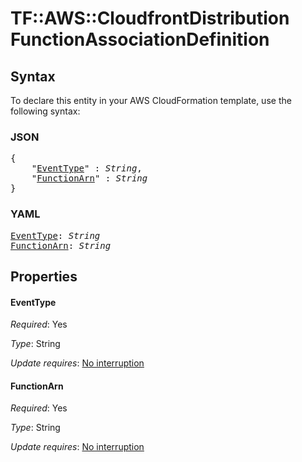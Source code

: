 # TF::AWS::CloudfrontDistribution FunctionAssociationDefinition

## Syntax

To declare this entity in your AWS CloudFormation template, use the following syntax:

### JSON

<pre>
{
    "<a href="#eventtype" title="EventType">EventType</a>" : <i>String</i>,
    "<a href="#functionarn" title="FunctionArn">FunctionArn</a>" : <i>String</i>
}
</pre>

### YAML

<pre>
<a href="#eventtype" title="EventType">EventType</a>: <i>String</i>
<a href="#functionarn" title="FunctionArn">FunctionArn</a>: <i>String</i>
</pre>

## Properties

#### EventType

_Required_: Yes

_Type_: String

_Update requires_: [No interruption](https://docs.aws.amazon.com/AWSCloudFormation/latest/UserGuide/using-cfn-updating-stacks-update-behaviors.html#update-no-interrupt)

#### FunctionArn

_Required_: Yes

_Type_: String

_Update requires_: [No interruption](https://docs.aws.amazon.com/AWSCloudFormation/latest/UserGuide/using-cfn-updating-stacks-update-behaviors.html#update-no-interrupt)

